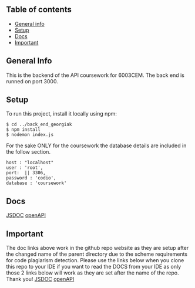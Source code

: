 ## Table of contents
- [General info](#general-info)
- [Setup](#setup)
- [Docs](#docs)
- [Important](#important)

## General Info
This is the backend of the API coursework for 6003CEM. The back end is runned on port 3000.



## Setup
To run this project, install it locally using npm:

```
$ cd ../back_end_georgiak
$ npm install
$ nodemon index.js
```

For the sake ONLY for the coursework the database details are included in the follow section.
```
host : "localhost"
user : 'root',
port:  || 3306,
password : 'codio',
database : 'coursework'
```

## Docs
[JSDOC](https://famous-pyramid.codio-box.uk/coursework-submission/docs/jsdocs/index.html)
[openAPI](https://famous-pyramid.codio-box.uk/coursework-submission/docs/openapi/index.html)

## Important
The doc links above work in the github repo website  as they are setup after the changed name of the parent directory due to the scheme requirements for code plagiarism detection.
Please use the links below when you clone this repo to your IDE if you want to read the DOCS from your IDE as only those 2 links below will work as they are set after the name of the repo.
Thank you!
[JSDOC](https://famous-pyramid.codio-box.uk/back_end_georgiak/docs/jsdocs/index.html)
[openAPI](https://famous-pyramid.codio-box.uk/back_end_georgiak/docs/openapi/index.html)
